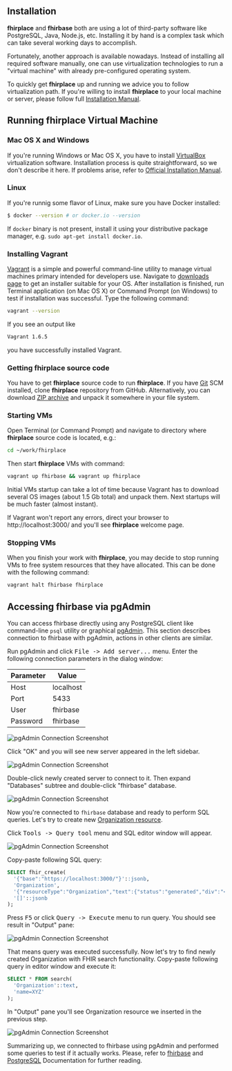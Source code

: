 ## Installation

**fhirplace** and **fhirbase** both are using a lot of third-party software
like PostgreSQL, Java, Node.js, etc. Installing it by hand is a
complex task which can take several working days to accomplish.

Fortunately, another approach is available nowadays. Instead of
installing all required software manually, one can use virtualization
technologies to run a "virtual machine" with already pre-configured
operating system.

To quickly get **fhirplace** up and running we advice you to follow
virtualization path. If you're willing to install **fhirplace** to your
local machine or server, please follow full
[Installation Manual](https://github.com/fhirbase/fhirplace/wiki/InstallationManual).

## Running **fhirplace** Virtual Machine

### Mac OS X and Windows

If you're running Windows or Mac OS X, you have to install
[VirtualBox](https://www.virtualbox.org/) virtualization
software. Installation process is quite straightforward, so we don't
describe it here. If problems arise, refer to
[Official Installation Manual](https://www.virtualbox.org/manual/ch02.html).

### Linux

If you're runnig some flavor of Linux, make sure you have Docker installed:

```bash
$ docker --version # or docker.io --version
```

If `docker` binary is not present, install it using your
distributive package manager, e.g. `sudo apt-get install docker.io`.

### Installing Vagrant

[Vagrant](https://www.vagrantup.com/) is a simple and powerful
command-line utility to manage virtual machines primary intended for
developers use. Navigate to
[downloads page](https://www.vagrantup.com/downloads.html) to get an
installer suitable for your OS. After installation is finished, run
Terminal application (on Mac OS X) or Command Prompt (on Windows) to
test if installation was successful. Type the following command:

```bash
vagrant --version
```

If you see an output like

```bash
Vagrant 1.6.5
```

you have successfully installed Vagrant.

### Getting **fhirplace** source code

You have to get **fhirplace** source code to run **fhirplace**. If you have
[Git](http://git-scm.com/) SCM installed, clone **fhirplace** repository
from GitHub. Alternatively, you can download
[ZIP archive](https://github.com/fhirbase/fhirplace/archive/master.zip)
and unpack it somewhere in your file system.

### Starting VMs

Open Terminal (or Command Prompt) and navigate to directory where
**fhirplace** source code is located, e.g.:

```bash
cd ~/work/fhirplace
```

Then start **fhirplace** VMs with command:

```bash
vagrant up fhirbase && vagrant up fhirplace
```

Initial VMs startup can take a lot of time because Vagrant has to
download several OS images (about 1.5 Gb total) and unpack them. Next
startups will be much faster (almost instant).

If Vagrant won't report any errors, direct your browser to
http://localhost:3000/ and you'll see **fhirplace** welcome page.

### Stopping VMs

When you finish your work with **fhirplace**, you may decide to stop running
VMs to free system resources that they have allocated. This can be done with
the following command:

```bash
vagrant halt fhirbase fhirplace
```

## Accessing fhirbase via pgAdmin

You can access fhirbase directly using any PostgreSQL client like
command-line `psql` utility or graphical
[pgAdmin](http://www.pgadmin.org/). This section describes connection
to fhirbase with pgAdmin, actions in other clients are similar.

Run pgAdmin and click <kbd>File -> Add server...</kbd> menu. Enter
the following connection parameters in the dialog window:

Parameter | Value
----------|----------
Host      | localhost
Port      | 5433
User      | fhirbase
Password  | fhirbase

![pgAdmin Connection Screenshot](../imgs/pgadmin-connection.png)

Click "OK" and you will see new server appeared in the left sidebar.

![pgAdmin Connection Screenshot](../imgs/pgadmin-new-server.png)

Double-click newly created server to connect to it. Then expand
"Databases" subtree and double-click "fhirbase" database.

![pgAdmin Connection Screenshot](../imgs/pgadmin-fhirbase-db.png)

Now you're connected to `fhirbase` database and ready to perform SQL
queries. Let's try to create new [Organization resource](http://www.hl7.org/implement/standards/fhir/organization.html).

Click <kbd>Tools -> Query tool</kbd> menu and SQL editor window will appear.

![pgAdmin Connection Screenshot](../imgs/pgadmin-sql-editor.png)

Copy-paste following SQL query:

```sql
SELECT fhir_create(
  '{"base":"https://localhost:3000/"}'::jsonb,
  'Organization',
  '{"resourceType":"Organization","text":{"status":"generated","div":"<div>\n      <p>XYZ Insurance</p>\n    </div>"},"identifier":[{"system":"urn:oid:2.16.840.1.113883.3.19.2.3","value":"666666"}],"name":"XYZ Insurance"}'::jsonb,
  '[]'::jsonb
);
```

Press <kbd>F5</kbd> or click <kbd>Query -> Execute</kbd> menu to run
query. You should see result in "Output" pane:

![pgAdmin Connection Screenshot](../imgs/pgadmin-sql-result.png)

That means query was executed successfully. Now let's try to find newly
created Organization with FHIR search functionality. Copy-paste
following query in editor window and execute it:

```sql
SELECT * FROM search(
  'Organization'::text,
  'name=XYZ'
);
```

In "Output" pane you'll see Organization resource we inserted in the previous step.

![pgAdmin Connection Screenshot](../imgs/pgadmin-sql-search-result.png)

Summarizing up, we connected to fhirbase using pgAdmin and performed
some queries to test if it actually works. Please, refer to
[fhirbase](https://github.com/fhirbase/fhirbase) and
[PostgreSQL](http://www.postgresql.org/docs/) Documentation for
further reading.

